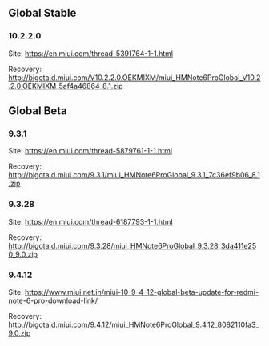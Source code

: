 ## Global Stable
### 10.2.2.0
Site: https://en.miui.com/thread-5391764-1-1.html

Recovery: http://bigota.d.miui.com/V10.2.2.0.OEKMIXM/miui_HMNote6ProGlobal_V10.2.2.0.OEKMIXM_5af4a46864_8.1.zip

## Global Beta
### 9.3.1
Site: https://en.miui.com/thread-5879761-1-1.html

Recovery: http://bigota.d.miui.com/9.3.1/miui_HMNote6ProGlobal_9.3.1_7c36ef9b06_8.1.zip

### 9.3.28
Site: https://en.miui.com/thread-6187793-1-1.html

Recovery: http://bigota.d.miui.com/9.3.28/miui_HMNote6ProGlobal_9.3.28_3da411e250_9.0.zip

### 9.4.12
Site: https://www.miui.net.in/miui-10-9-4-12-global-beta-update-for-redmi-note-6-pro-download-link/

Recovery: http://bigota.d.miui.com/9.4.12/miui_HMNote6ProGlobal_9.4.12_8082110fa3_9.0.zip
